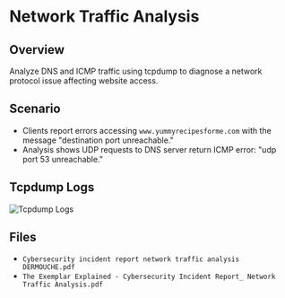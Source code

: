  # Network Traffic Analysis

## Overview
Analyze DNS and ICMP traffic using tcpdump to diagnose a network protocol issue affecting website access.

## Scenario
- Clients report errors accessing `www.yummyrecipesforme.com` with the message "destination port unreachable."
- Analysis shows UDP requests to DNS server return ICMP error: "udp port 53 unreachable."

## Tcpdump Logs
![Tcpdump Logs](URL_OF_YOUR_IMAGE)

## Files
- `Cybersecurity incident report network traffic analysis DERMOUCHE.pdf`
- `The Exemplar Explained - Cybersecurity Incident Report_ Network Traffic Analysis.pdf`
